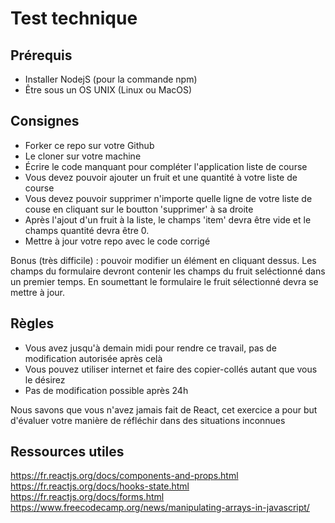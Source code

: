 # Test technique
## Prérequis
- Installer NodejS (pour la commande npm)
- Être sous un OS UNIX (Linux ou MacOS)
## Consignes

- Forker ce repo sur votre Github
- Le cloner sur votre machine
- Écrire le code manquant pour compléter l'application liste de course
- Vous devez pouvoir ajouter un fruit et une quantité à votre liste de course
- Vous devez pouvoir supprimer n'importe quelle ligne de votre liste de couse en cliquant sur le boutton 'supprimer' à sa droite
- Après l'ajout d'un fruit à la liste, le champs 'item' devra être vide et le champs quantité devra être 0.
- Mettre à jour votre repo avec le code corrigé

Bonus (très difficile) : pouvoir modifier un élément en cliquant dessus. Les champs du formulaire devront contenir les champs du fruit seléctionné dans un premier temps. En soumettant le formulaire le fruit sélectionné devra se mettre à jour.

## Règles
- Vous avez jusqu'à demain midi pour rendre ce travail, pas de modification autorisée après celà
- Vous pouvez utiliser internet et faire des copier-collés autant que vous le désirez
- Pas de modification possible après 24h

Nous savons que vous n'avez jamais fait de React, cet exercice a pour but d'évaluer votre manière de réfléchir dans des situations inconnues

## Ressources utiles

https://fr.reactjs.org/docs/components-and-props.html
https://fr.reactjs.org/docs/hooks-state.html
https://fr.reactjs.org/docs/forms.html
https://www.freecodecamp.org/news/manipulating-arrays-in-javascript/
